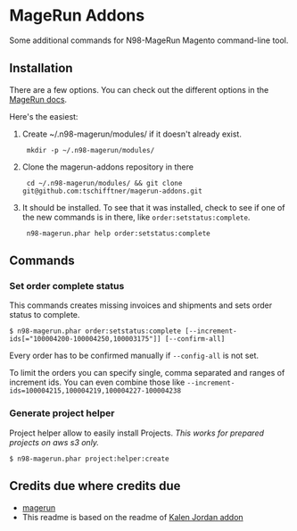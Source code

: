 MageRun Addons
==============

Some additional commands for N98-MageRun Magento command-line tool.


Installation
------------
There are a few options.  You can check out the different options in the [MageRun
docs](http://magerun.net/introducting-the-new-n98-magerun-module-system/).

Here's the easiest:

1. Create ~/.n98-magerun/modules/ if it doesn't already exist.

        mkdir -p ~/.n98-magerun/modules/

2. Clone the magerun-addons repository in there

        cd ~/.n98-magerun/modules/ && git clone git@github.com:tschifftner/magerun-addons.git

3. It should be installed. To see that it was installed, check to see if one of the new commands is in there, like `order:setstatus:complete`.

        n98-magerun.phar help order:setstatus:complete

Commands
--------

### Set order complete status ###

This commands creates missing invoices and shipments and sets order status to complete.

    $ n98-magerun.phar order:setstatus:complete [--increment-ids[="100004200-100004250,100003175"]] [--confirm-all]

Every order has to be confirmed manually if ```--config-all``` is not set.

To limit the orders you can specify single, comma separated and ranges of increment ids. You can even combine those like ```--increment-ids=100004215,100004219,100004227-100004238```


### Generate project helper ###

Project helper allow to easily install Projects. _This works for prepared projects on aws s3 only._

    $ n98-magerun.phar project:helper:create


Credits due where credits due
--------

 - [magerun](https://github.com/netz98/n98-magerun/)
 - This readme is based on the readme of [Kalen Jordan addon](https://github.com/kalenjordan/magerun-addons/)

